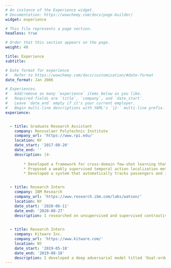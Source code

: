 ```yaml
---
# An instance of the Experience widget.
# Documentation: https://wowchemy.com/docs/page-builder/
widget: experience

# This file represents a page section.
headless: true

# Order that this section appears on the page.
weight: 40

title: Experience
subtitle:

# Date format for experience
#   Refer to https://wowchemy.com/docs/customization/#date-format
date_format: Jan 2006

# Experiences.
#   Add/remove as many `experience` items below as you like.
#   Required fields are `title`, `company`, and `date_start`.
#   Leave `date_end` empty if it's your current employer.
#   Begin multi-line descriptions with YAML's `|2-` multi-line prefix.
experience:


  - title: Graduate Research Assistant
    company: Rensselaer Polytechnic Institute
    company_url: 'https://www.rpi.edu/'
    location: NY
    date_start: '2017-08-20'
    date_end: ''
    description: |4-
        
        * Developed a framework for cross-domain few-shot learning that uses unlabeled images from novel dataset during meta-training.  
        * Proposed a weakly supervised temporal action localization method using metric learning that only requires video-level action instances as supervision during training. Also developed a deep learning model with _hybrid attention mechanism (HAMNet)_ for solving the issues of action completeness and background modeling in temporal action localization with weak supervision, outperforming SOTA methods by atleast 2.8%.
        * Developed a system that automatically tracks passengers and items, and detects unusual activities (baggage theft, left-behind items, etc.) at an airport security checkpoint (demo [video](https://drive.google.com/file/d/1KNUabcVEKMsFvQQ1u_NB5ZI6J9kRHuEe/view?usp=sharing)).


  - title: Research Intern
    company: IBM Research
    company_url: 'https://www.research.ibm.com/labs/watson/'
    location: NY
    date_start: '2020-06-11'
    date_end: '2020-08-27'
    description: I researched on unsupervised and supervised contrastive representation learning for transfer learning. Study suggests that networks trained with contrastive loss is more transferable to a different domain than the networks trained with supervised cross-entropy loss. Proposed and analyzed joint objective of self-supervised contrastive loss with cross-entropy or supervised contrastive loss that leads to better transferability of these models over their standard-trained counterparts.

        
  - title: Research Intern
    company: Kitware Inc.
    company_url: 'https://www.kitware.com/'
    location: NY
    date_start: '2019-05-18'
    date_end: '2019-08-18'
    description: I developed a deep adversarial model titled 'Dual-order Attentive Generative Adversarial Network (DOA-GAN)' for image and video copy-move forgery detection and localization.
---
```

